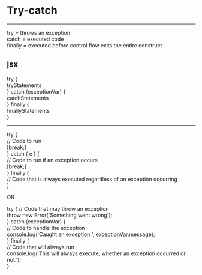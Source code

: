 # Try-catch 
<hr>
try = throws an exception<br>
catch = executed code <br>
finally = executed before control flow exits the entire construct<br>

## jsx

try { <br>
  tryStatements<br>
} catch (exceptionVar) {<br>
  catchStatements<br>
} finally {<br>
  finallyStatements<br>
}
<hr>

try {  <br>
   // Code to run  <br>
   [break;]  <br>
} catch ( e ) {  <br>
   // Code to run if an exception occurs<br>
   [break;]  <br>
} finally {  <br>
   // Code that is always executed regardless of an exception occurring  <br>
}  <br>

OR

try {
        // Code that may throw an exception<br>
        throw new Error('Something went wrong');<br>
      } catch (exceptionVar) {<br>
        // Code to handle the exception<br>
        console.log('Caught an exception:', exceptionVar.message);<br>
      } finally {<br>
        // Code that will always run<br>
        console.log('This will always execute, whether an exception occurred or not.');<br>
    }<br>